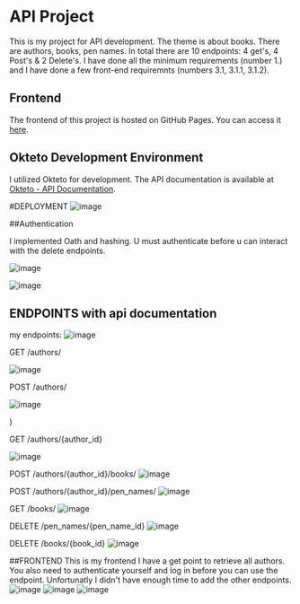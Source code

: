 # API Project
This is my project for API development. The theme is about books. There are authors, books, pen names. In total there are 10 endpoints: 4 get's, 4 Post's & 2 Delete's. I have done all the minimum requirements (number 1.) and I have done a few front-end requiremnts (numbers 3.1, 3.1.1, 3.1.2).

## Frontend

The frontend of this project is hosted on GitHub Pages. You can access it [here](https://api-development-eind-frontend.netlify.app/).

## Okteto Development Environment

I utilized Okteto for development. The API documentation is available at [Okteto - API Documentation]([https://api-development-eind-frontend.netlify.app/](https://useritem-api-service-eindproject-baisangur-dudayev.cloud.okteto.net/docs#/)).

#DEPLOYMENT
![image](https://github.com/Baisangur-Dudayev/API-development-eind-project/assets/113896223/92d38986-2e21-4c05-bab3-32817a5e615d)



##Authentication

I implemented Oath and hashing. U must authenticate before u can interact with the delete endpoints.

![image](https://github.com/Baisangur-Dudayev/API-development-basis-project/assets/113896223/8a5b6a27-75ad-4fe3-a387-d0d0096b3be3)


![image](https://github.com/Baisangur-Dudayev/API-development-basis-project/assets/113896223/954fb833-ebb8-4920-b95e-3abb69159ed5)



## ENDPOINTS with api documentation
my endpoints:
![image](![image](https://github.com/Baisangur-Dudayev/API-development-eind-project/assets/113896223/e9075a19-db2a-49b0-a5f3-a3bfc1efd36c)
)


GET /authors/

![image](https://github.com/Baisangur-Dudayev/API-development-basis-project/assets/113896223/4941a18a-8ecc-4306-9fa3-580977dc3b9e)


POST /authors/ 

![image](https://github.com/Baisangur-Dudayev/API-development-eind-project/assets/113896223/6cf74835-4f7d-49f7-a31f-f37ffbc98299)

)


GET /authors/{author_id}

![image](https://github.com/Baisangur-Dudayev/API-development-basis-project/assets/113896223/5a7b53a2-19ff-4f4b-b661-a1959bb568ff)


POST /authors/{author_id}/books/
![image](https://github.com/Baisangur-Dudayev/API-development-basis-project/assets/113896223/e6885394-f264-465b-bc0b-b44ee1ca069d)

POST /authors/{author_id}/pen_names/
![image](https://github.com/Baisangur-Dudayev/API-development-basis-project/assets/113896223/8fc25a7d-6445-4f1d-9f49-b49b2bf6ae40)

GET /books/
![image](https://github.com/Baisangur-Dudayev/API-development-basis-project/assets/113896223/7f7d602c-7338-483a-9d71-33246effd8c2)


DELETE
/pen_names/{pen_name_id}
![image](https://github.com/Baisangur-Dudayev/API-development-basis-project/assets/113896223/6f776df7-f158-47bf-8a3f-ab4484bf1cf8)


DELETE /books/{book_id}
![image](https://github.com/Baisangur-Dudayev/API-development-basis-project/assets/113896223/3f529b91-b976-4d26-91fb-3123e2dee482)


##FRONTEND
This is my frontend I have a get point to retrieve all authors. You also need to authenticate yourself and log in before you can use the endpoint.
Unfortunatly I didn't have enough time to add the other endpoints.
![image](https://github.com/Baisangur-Dudayev/API-development-basis-project/assets/113896223/d7ee31f4-ac94-4bb6-bd59-214daa999360)
![image](https://github.com/Baisangur-Dudayev/API-development-basis-project/assets/113896223/fd189840-3030-4d3f-9667-568125fd6d47)
![image](https://github.com/Baisangur-Dudayev/API-development-basis-project/assets/113896223/7a07c0e4-7770-47f1-aca7-3ba8c3a4e545)

